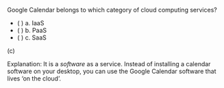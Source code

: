 <panel header="{{ icon_Q_A }} Google Calendar in which category?">
<question>

Google Calendar belongs to which category of cloud computing services?

- ( ) a. IaaS
- ( ) b. PaaS
- ( ) c. SaaS

<div slot="answer">

(c)

Explanation: It is a _software_ as a service. Instead of installing a calendar software on your desktop, you can use the Google Calendar software that lives ‘on the cloud’.

</div>
</question>
</panel>
